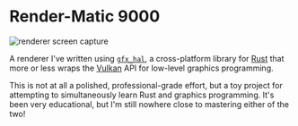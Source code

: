 # Render-Matic 9000

![renderer screen capture](https://github.com/internally-combusted/portfolio/blob/master/renderer/renderer%20output%20example.png?raw=true)

A renderer I've written using [`gfx_hal`](https://github.com/gfx-rs/gfx), a cross-platform library for [Rust](https://www.rust-lang.org) that more or less wraps the [Vulkan](https://www.khronos.org/vulkan/) API for low-level graphics programming. 

This is not at all a polished, professional-grade effort, but a toy project for attempting to simultaneously learn Rust and graphics programming. It's been very educational, but I'm still nowhere close to mastering either of the two!